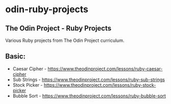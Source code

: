 # odin-ruby-projects
## The Odin Project - Ruby Projects

Various Ruby projects from The Odin Project curriculum.

## Basic:
 - Caesar Cipher - https://www.theodinproject.com/lessons/ruby-caesar-cipher
 - Sub Strings - https://www.theodinproject.com/lessons/ruby-sub-strings
 - Stock Picker - https://www.theodinproject.com/lessons/ruby-stock-picker
 - Bubble Sort - https://www.theodinproject.com/lessons/ruby-bubble-sort
 
